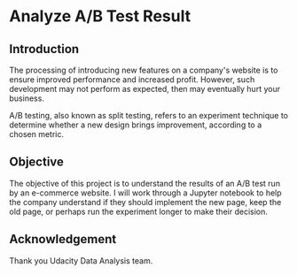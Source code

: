 # Analyze A/B Test Result

## Introduction

The processing of introducing new features on a company's website is to ensure improved performance and increased profit. However, such development may not perform as expected, then may eventually hurt your business.

A/B testing, also known as split testing, refers to an experiment technique to determine whether a new design brings improvement, according to a chosen metric.



## Objective

The objective of this project is to understand the results of an A/B test run by an e-commerce website. I will work through a Jupyter notebook to help the company understand if they should implement the new page, keep the old page, or perhaps run the experiment longer to make their decision.


## Acknowledgement
Thank you Udacity Data Analysis team.



```python

```
